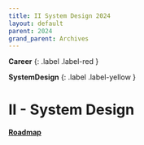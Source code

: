 ```yaml
---
title: II System Design 2024
layout: default
parent: 2024
grand_parent: Archives
---
```


**Career**
{: .label .label-red }

**SystemDesign**
{: .label .label-yellow }


# II - System Design

[**Roadmap**](https://github.com/adamyanna/StayCompetitiveSystemDesign)

